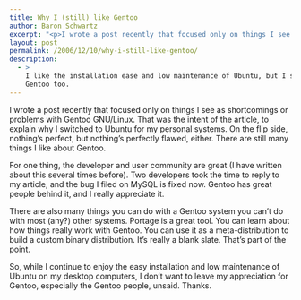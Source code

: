 ```yaml
---
title: Why I (still) like Gentoo
author: Baron Schwartz
excerpt: "<p>I wrote a post recently that focused only on things I see as shortcomings or problems with Gentoo GNU/Linux.  That was the intent of the article, to explain why I switched to Ubuntu for my personal systems.  On the flip side, nothing's perfect, but nothing's perfectly flawed, either.  There are still many things I like about Gentoo.</p>"
layout: post
permalink: /2006/12/10/why-i-still-like-gentoo/
description:
  - >
    I like the installation ease and low maintenance of Ubuntu, but I still like
    Gentoo too.
---
```

I wrote a post recently that focused only on things I see as shortcomings or problems with Gentoo GNU/Linux. That was the intent of the article, to explain why I switched to Ubuntu for my personal systems. On the flip side, nothing&#8217;s perfect, but nothing&#8217;s perfectly flawed, either. There are still many things I like about Gentoo.

For one thing, the developer and user community are great (I have written about this several times before). Two developers took the time to reply to my article, and the bug I filed on MySQL is fixed now. Gentoo has great people behind it, and I really appreciate it.

There are also many things you can do with a Gentoo system you can&#8217;t do with most (any?) other systems. Portage is a great tool. You can learn about how things really work with Gentoo. You can use it as a meta-distribution to build a custom binary distribution. It&#8217;s really a blank slate. That&#8217;s part of the point.

So, while I continue to enjoy the easy installation and low maintenance of Ubuntu on my desktop computers, I don&#8217;t want to leave my appreciation for Gentoo, especially the Gentoo people, unsaid. Thanks.